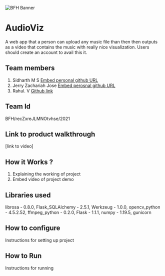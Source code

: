 ![BFH Banner](https://trello-attachments.s3.amazonaws.com/542e9c6316504d5797afbfb9/542e9c6316504d5797afbfc1/39dee8d993841943b5723510ce663233/Frame_19.png)
# AudioViz
A web app that a person can upload any music file than then then outputs as a video that contains the music with really nice visualization. Users should create an account to avail this it.
## Team members
1. Sidharth M S [Embed personal github URL](https://github.com/sidharth980)
2. Jerry Zachariah Jose [Embed perosnal github URL](https://github.com/jermania321)
3. Rahul. V [Github link](http://github.com/rzinc)
## Team Id
BFH/recZxreJLMNOtvhse/2021
## Link to product walkthrough
[link to video]
## How it Works ?
1. Explaining the working of project
2. Embed video of project demo
## Libraries used
librosa - 0.8.0,
Flask_SQLAlchemy - 2.5.1,
Werkzeug - 1.0.0,
opencv_python - 4.5.2.52,
ffmpeg_python - 0.2.0,
Flask - 1.1.1,
numpy - 1.19.5,
gunicorn
## How to configure
Instructions for setting up project
## How to Run
Instructions for running
